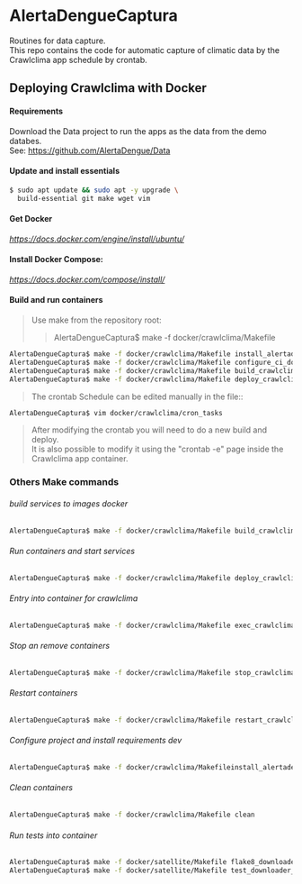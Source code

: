 # AlertaDengueCaptura
Routines for data capture.<br>
This repo contains the code for automatic capture of climatic data by the Crawlclima app schedule by crontab.

## Deploying Crawlclima with Docker

#### Requirements

Download the Data project to run the apps as the data from the demo databes.<br>
See: https://github.com/AlertaDengue/Data

#### Update and install essentials
```bash
$ sudo apt update && sudo apt -y upgrade \
  build-essential git make wget vim
```
####  Get Docker
*https://docs.docker.com/engine/install/ubuntu/*
#### Install Docker Compose: 
*https://docs.docker.com/compose/install/*

#### Build and run containers
> Use make from the repository root:<br>
>> AlertaDengueCaptura$ make -f docker/crawlclima/Makefile
```bash
AlertaDengueCaptura$ make -f docker/crawlclima/Makefile install_alertadenguecaptura
AlertaDengueCaptura$ make -f docker/crawlclima/Makefile configure_ci_downloader_app
AlertaDengueCaptura$ make -f docker/crawlclima/Makefile build_crawlclima
AlertaDengueCaptura$ make -f docker/crawlclima/Makefile deploy_crawlclima
```
> The crontab Schedule can be edited manually in the file::<br>
```bash
AlertaDengueCaptura$ vim docker/crawlclima/cron_tasks
```
> After modifying the crontab you will need to do a new build and deploy. <br>
> It is also possible to modify it using the "crontab -e" page inside the Crawlclima app container.<br>

### Others Make commands

###### build services to images docker
```bash
AlertaDengueCaptura$ make -f docker/crawlclima/Makefile build_crawlclima
```
###### Run containers and start services
```bash
AlertaDengueCaptura$ make -f docker/crawlclima/Makefile deploy_crawlclima
```
###### Entry into container for crawlclima
```bash
AlertaDengueCaptura$ make -f docker/crawlclima/Makefile exec_crawlclima
```
###### Stop an remove containers
```bash
AlertaDengueCaptura$ make -f docker/crawlclima/Makefile stop_crawlclima
```
###### Restart containers
```bash
AlertaDengueCaptura$ make -f docker/crawlclima/Makefile restart_crawlclima
```
###### Configure project and install requirements dev
```bash
AlertaDengueCaptura$ make -f docker/crawlclima/Makefileinstall_alertadenguecaptura
```

###### Clean containers
```bash
AlertaDengueCaptura$ make -f docker/crawlclima/Makefile clean
```
###### Run tests into container

```bash
AlertaDengueCaptura$ make -f docker/satellite/Makefile flake8_downloader_app
AlertaDengueCaptura$ make -f docker/satellite/Makefile test_downloader_app
```
